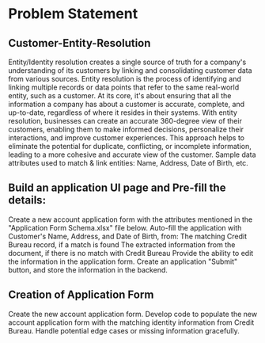 # Problem Statement
## Customer-Entity-Resolution
Entity/Identity resolution creates a single source of truth for a company's understanding of its customers by linking and consolidating customer data from various sources. Entity resolution is the process of identifying and linking multiple records or data points that refer to the same real-world entity, such as a customer. At its core, it's about ensuring that all the information a company has about a customer is accurate, complete, and up-to-date, regardless of where it resides in their systems. With entity resolution, businesses can create an accurate 360-degree view of their customers, enabling them to make informed decisions, personalize their interactions, and improve customer experiences. This approach helps to eliminate the potential for duplicate, conflicting, or incomplete information, leading to a more cohesive and accurate view of the customer. Sample data attributes used to match & link entities: Name, Address, Date of Birth, etc.

## Build an application UI page and Pre-fill the details:
Create a new account application form with the attributes mentioned in the "Application Form Schema.xlsx" file below. 
Auto-fill the application with Customer's Name, Address, and Date of Birth, from:
The matching Credit Bureau record, if a match is found
The extracted information from the document, if there is no match with Credit Bureau
Provide the ability to edit the information in the application form.
Create an application "Submit" button, and store the information in the backend.

## Creation of Application Form
Create the new account application form. Develop code to populate the new account application form with the matching identity information from Credit Bureau.
Handle potential edge cases or missing information gracefully.
